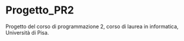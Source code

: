# Progetto_PR2
Progetto del corso di programmazione 2, corso di laurea in informatica, Università di Pisa.
